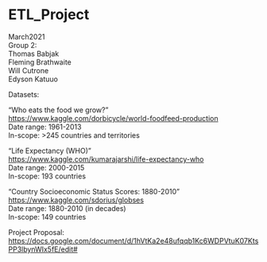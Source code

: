 # ETL_Project
March2021   
Group 2:   
  Thomas Babjak   
  Fleming Brathwaite   
  Will Cutrone   
  Edyson Katuuo   
  
Datasets:

“Who eats the food we grow?”   
https://www.kaggle.com/dorbicycle/world-foodfeed-production   
Date range: 1961-2013   
In-scope: >245 countries and territories

“Life Expectancy (WHO)”   
https://www.kaggle.com/kumarajarshi/life-expectancy-who   
Date range: 2000-2015   
In-scope: 193 countries

“Country Socioeconomic Status Scores: 1880-2010”   
https://www.kaggle.com/sdorius/globses   
Date range: 1880-2010 (in decades)   
In-scope: 149 countries 

Project Proposal:   
https://docs.google.com/document/d/1hVtKa2e48ufqqb1Kc6WDPVtuK07KtsPP3lbynWIx5fE/edit#
